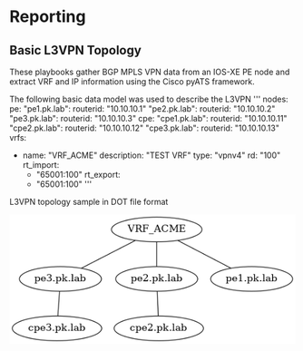 # Reporting

## Basic L3VPN Topology
These playbooks gather BGP MPLS VPN data from an IOS-XE PE node and extract VRF and IP information using the Cisco pyATS framework. 

The following basic data model was used to describe the L3VPN
'''
nodes:
  pe:
    "pe1.pk.lab": 
        routerid: "10.10.10.1"
    "pe2.pk.lab": 
        routerid: "10.10.10.2"
    "pe3.pk.lab": 
        routerid: "10.10.10.3"
  cpe:
    "cpe1.pk.lab": 
        routerid: "10.10.10.11"
    "cpe2.pk.lab": 
        routerid: "10.10.10.12"
    "cpe3.pk.lab": 
        routerid: "10.10.10.13"
vrfs:
  - name: "VRF_ACME"
    description: "TEST VRF"
    type: "vpnv4"
    rd: "100"
    rt_import:
      - "65001:100"
    rt_export:
      - "65001:100"
 '''
 
 L3VPN topology sample in DOT file format
 
 ![L3VPN Diagram](./results/pe2.pk.lab.png)

